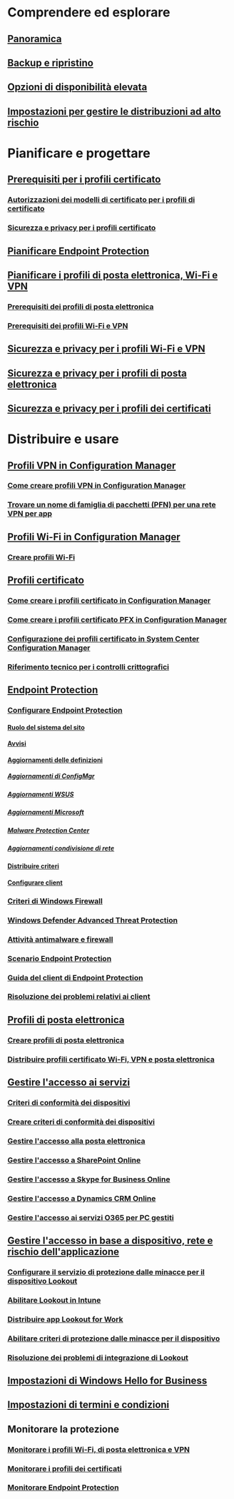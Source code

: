 # Comprendere ed esplorare
## [Panoramica](understand\protect-data-and-site-infrastructure.md)
## [Backup e ripristino](understand/backup-and-recovery.md)
## [Opzioni di disponibilità elevata](understand/high-availability-options.md)
## [Impostazioni per gestire le distribuzioni ad alto rischio](understand/settings-to-manage-high-risk-deployments.md)

# Pianificare e progettare
## [Prerequisiti per i profili certificato](plan-design/prerequisites-for-certificate-profiles.md)
### [Autorizzazioni dei modelli di certificato per i profili di certificato](plan-design/planning-for-certificate-template-permissions.md)
### [Sicurezza e privacy per i profili certificato](plan-design/security-and-privacy-for-certificate-profiles.md)

## [Pianificare Endpoint Protection](plan-design/planning-for-endpoint-protection.md)

## [Pianificare i profili di posta elettronica, Wi-Fi e VPN](plan-design/prerequisites-for-email-profiles.md)
### [Prerequisiti dei profili di posta elettronica](plan-design/prerequisites-for-email-profiles.md)
### [Prerequisiti dei profili Wi-Fi e VPN](plan-design/prerequisites-for-wifi-vpn-profiles.md)

## [Sicurezza e privacy per i profili Wi-Fi e VPN](plan-design/security-and-privacy-for-wifi-vpn-profiles.md)

## [Sicurezza e privacy per i profili di posta elettronica](plan-design/security-and-privacy-for-email-profiles.md)

## [Sicurezza e privacy per i profili dei certificati](plan-design/security-and-privacy-for-certificate-profiles.md)

# Distribuire e usare
## [Profili VPN in Configuration Manager](deploy-use/vpn-profiles.md)
### [Come creare profili VPN in Configuration Manager](deploy-use/create-vpn-profiles.md)
### [Trovare un nome di famiglia di pacchetti (PFN) per una rete VPN per app](deploy-use/find-a-pfn-for-per-app-vpn.md)

## [Profili Wi-Fi in Configuration Manager](deploy-use/create-wifi-profiles.md)
### [Creare profili Wi-Fi](deploy-use/create-wifi-profiles.md)

## [Profili certificato](deploy-use/introduction-to-certificate-profiles.md)
### [Come creare i profili certificato in Configuration Manager](deploy-use/create-certificate-profiles.md)
### [Come creare i profili certificato PFX in Configuration Manager](deploy-use/create-pfx-certificate-profiles.md)
### [Configurazione dei profili certificato in System Center Configuration Manager](deploy-use/certificate-infrastructure.md)
### [Riferimento tecnico per i controlli crittografici](deploy-use/cryptographic-controls-technical-reference.md)

## [Endpoint Protection](deploy-use/endpoint-protection.md)
### [Configurare Endpoint Protection](deploy-use/configure-endpoint-protection.md)
#### [Ruolo del sistema del sito](deploy-use/endpoint-protection-site-role.md)
#### [Avvisi](deploy-use/endpoint-configure-alerts.md)
#### [Aggiornamenti delle definizioni](deploy-use/endpoint-definition-updates.md)
##### [Aggiornamenti di ConfigMgr](deploy-use/endpoint-definitions-configmgr.md)
##### [Aggiornamenti WSUS](deploy-use/endpoint-definitions-wsus.md)
##### [Aggiornamenti Microsoft](deploy-use/endpoint-definitions-microsoft-updates.md)
##### [Malware Protection Center](deploy-use/endpoint-definitions-protection-center.md)
##### [Aggiornamenti condivisione di rete](deploy-use/endpoint-definitions-network.md)

#### [Distribuire criteri](deploy-use/endpoint-antimalware-policies.md)
#### [Configurare client](deploy-use/endpoint-protection-configure-client.md)

### [Criteri di Windows Firewall](deploy-use/create-windows-firewall-policies.md)
### [Windows Defender Advanced Threat Protection](deploy-use/windows-defender-advanced-threat-protection.md)
### [Attività antimalware e firewall](deploy-use/endpoint-antimalware-firewall.md)
### [Scenario Endpoint Protection](deploy-use/scenarios-endpoint-protection.md)
### [Guida del client di Endpoint Protection](deploy-use/endpoint-protection-client-help.md)
### [Risoluzione dei problemi relativi ai client](deploy-use/troubleshoot-endpoint-client.md)

## [Profili di posta elettronica](deploy-use/introduction-to-email-profiles.md)
### [Creare profili di posta elettronica](deploy-use/create-exchange-activesync-profiles.md)
### [Distribuire profili certificato Wi-Fi, VPN e posta elettronica](deploy-use/deploy-wifi-vpn-email-cert-profiles.md)

## [Gestire l'accesso ai servizi](deploy-use/manage-access-to-services.md)
### [Criteri di conformità dei dispositivi](deploy-use/device-compliance-policies.md)
### [Creare criteri di conformità dei dispositivi](deploy-use/create-compliance-policy.md)
### [Gestire l'accesso alla posta elettronica](deploy-use/manage-email-access.md)
### [Gestire l'accesso a SharePoint Online](deploy-use/manage-sharepoint-online-access.md)
### [Gestire l'accesso a Skype for Business Online](deploy-use/manage-skype-for-business-online-access.md)
### [Gestire l'accesso a Dynamics CRM Online](deploy-use/manage-dynamics-crm-online-access.md)
### [Gestire l'accesso ai servizi O365 per PC gestiti](deploy-use/manage-access-to-o365-services-for-pcs-managed-by-sccm.md)
## [Gestire l'accesso in base a dispositivo, rete e rischio dell'applicazione](deploy-use/manage-access-based-on-device-network-app-risk.md)
### [Configurare il servizio di protezione dalle minacce per il dispositivo Lookout](deploy-use/set-up-your-subscription-with-lookout.md)
### [Abilitare Lookout in Intune](deploy-use/enable-lookout-connection-in-intune.md)
### [Distribuire app Lookout for Work](deploy-use/configure-and-deploy-lookout-for-work-apps.md)
### [Abilitare criteri di protezione dalle minacce per il dispositivo](deploy-use/enable-device-threat-protection-rule-compliance-policy.md)
### [Risoluzione dei problemi di integrazione di Lookout](deploy-use/troubleshoot-lookout-integration.md)

## [Impostazioni di Windows Hello for Business ](deploy-use/windows-hello-for-business-settings.md)

## [Impostazioni di termini e condizioni](../mdm/deploy-use/terms-and-conditions.md)

## Monitorare la protezione
### [Monitorare i profili Wi-Fi, di posta elettronica e VPN](deploy-use/monitor-wifi-email-vpn-profiles.md)
### [Monitorare i profili dei certificati](deploy-use/monitor-certificate-profiles.md)
### [Monitorare Endpoint Protection](deploy-use/monitor-endpoint-protection.md)


<!--HONumber=Dec16_HO3-->



